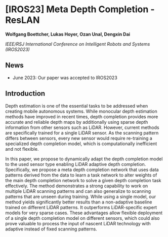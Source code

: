 # [IROS23] Meta Depth Completion - ResLAN
__Wolfgang Boettcher, Lukas Hoyer, Ozan Unal, Dengxin Dai__

*IEEE/RSJ International Conference on Intelligent Robots and Systems (IROS2023)*

## News

- June 2023: Our paper was accepted to IROS2023

## Introduction

Depth estimation is one of the essential tasks to
be addressed when creating mobile autonomous systems. While
monocular depth estimation methods have improved in recent
times, depth completion provides more accurate and reliable
depth maps by additionally using sparse depth information
from other sensors such as LiDAR. However, current methods
are specifically trained for a single LiDAR sensor. As the
scanning pattern differs between sensors, every new sensor
would require re-training a specialized depth completion model,
which is computationally inefficient and not flexible. 

In this paper,
we propose to dynamically adapt the depth completion model to
the used sensor type enabling LiDAR adaptive depth completion.
Specifically, we propose a meta depth completion network
that uses data patterns derived from the data to learn a
task network to alter weights of the main depth completion
network to solve a given depth completion task effectively. The
method demonstrates a strong capability to work on multiple
LiDAR scanning patterns and can also generalize to scanning
patterns that are unseen during training. While using a single
model, our method yields significantly better results than a
non-adaptive baseline trained on different LiDAR patterns. It
outperforms LiDAR-specific expert models for very sparse cases.
These advantages allow flexible deployment of a single depth
completion model on different sensors, which could also prove
valuable to process the input of nascent LiDAR technology with
adaptive instead of fixed scanning patterns.
